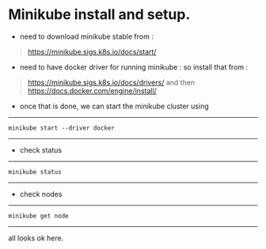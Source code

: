 
# Minikube install and setup.


- need to download minikube stable from : 
> <https://minikube.sigs.k8s.io/docs/start/>

- need to have docker driver for running minikube : so install that from : 
>    <https://minikube.sigs.k8s.io/docs/drivers/> and then
>    <https://docs.docker.com/engine/install/>

- once that is done, we can start the minikube cluster using 
---
    minikube start --driver docker
---

- check status 
---
    minikube status
---

- check nodes
---
    minikube get node
---

all looks ok here.